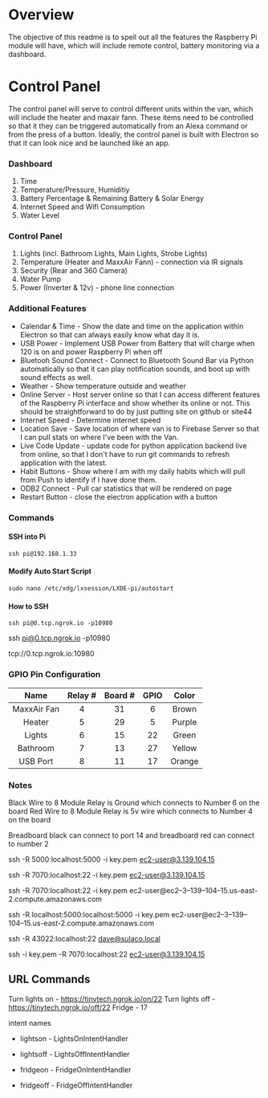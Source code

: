 # Overview
The objective of this readme is to spell out all the features the Raspberry Pi module will have, which will include remote control, battery monitoring via a dashboard. 

# Control Panel
The control panel will serve to control different units within the van, which will include the heater and maxair fann. These items need to be controlled so that it they can be triggered automatically from an Alexa command or from the press of a button. Ideally, the control panel is built with Electron so that it can look nice and be launched like an app. 


### Dashboard

1) Time
2) Temperature/Pressure, Humiditiy 
3) Battery Percentage & Remaining Battery & Solar Energy
4) Internet Speed and Wifi Consumption
5) Water Level

### Control Panel

1) Lights (incl. Bathroom Lights, Main Lights, Strobe Lights)
2) Temperature (Heater and MaxxAir Fann) - connection via IR signals
3) Security (Rear and 360 Camera)
4) Water Pump
5) Power (Inverter & 12v) - phone line connection

### Additional Features

- Calendar & Time - Show the date and time on the application within Electron so that can always easily know what day it is. 
- USB Power - Implement USB Power from Battery that will charge when 120 is on and power Raspberry Pi when off
- Bluetooh Sound Connect - Connect to Bluetooth Sound Bar via Python automatically so that it can play notification sounds, and boot up with sound effects as well. 
- Weather - Show temperature outside and weather
- Online Server - Host server online so that I can access different features of the Raspberry Pi interface and show whether its online or not. This should be straightforward to do by just putting site on github or site44
- Internet Speed - Determine internet speed 
- Location Save - Save location of where van is to Firebase Server so that I can pull stats on where I've been with the Van. 
- Live Code Update - update code for python application backend live from online, so that I don't have to run git commands to refresh application with the latest. 
- Habit Buttons - Show where I am with my daily habits which will pull from Push to identify if I have done them. 
- ODB2 Connect - Pull car statistics that will be rendered on page
- Restart Button - close the electron application with a button


### Commands

#### SSH into Pi
	ssh pi@192.168.1.33

#### Modify Auto Start Script
	sudo nano /etc/xdg/lxsession/LXDE-pi/autostart

#### How to SSH
	ssh pi@0.tcp.ngrok.io -p10980


ssh pi@0.tcp.ngrok.io -p10980

tcp://0.tcp.ngrok.io:10980	


### GPIO Pin Configuration


| Name | Relay #  |  Board #     |  GPIO | Color 
|:----------:|:-------------:|:------:|:------:|:------:|
| MaxxAir Fan| 4 | 31 | 6 | Brown|
| Heater| 5 | 29 | 5 | Purple|
| Lights| 6 | 15 | 22 | Green|
| Bathroom | 7 | 13 | 27 | Yellow|
| USB Port| 8 | 11 | 17 | Orange|


### Notes


Black Wire to 8 Module Relay is Ground which connects to Number 6 on the board
Red Wire to 8 Module Relay is 5v wire which connects to Number 4 on the board

Breadboard black can connect to port 14 and breadboard red can connect to number 2

ssh -R 5000:localhost:5000 -i key.pem ec2-user@3.139.104.15 

ssh -R 7070:localhost:22 -i key.pem ec2-user@3.139.104.15 

ssh -R 7070:localhost:22 -i key.pem ec2-user@ec2–3–139–104–15.us-east-2.compute.amazonaws.com

ssh -R localhost:5000:localhost:5000 -i key.pem ec2-user@ec2–3–139–104–15.us-east-2.compute.amazonaws.com

ssh -R 43022:localhost:22 dave@sulaco.local


ssh -i key.pem -R 7070:localhost:22 ec2-user@3.139.104.15 


## URL Commands
Turn lights on - https://tinytech.ngrok.io/on/22
Turn lights off - https://tinytech.ngrok.io/off/22
Fridge - 17


intent names
- lightson - LightsOnIntentHandler
- lightsoff - LightsOffIntentHandler

- fridgeon - FridgeOnIntentHandler
- fridgeoff - FridgeOffIntentHandler







